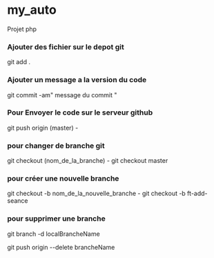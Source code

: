 # my_auto
Projet php


### Ajouter des fichier sur le depot git
git add .

### Ajouter un message a la version du code
git commit -am" message du commit "

### Pour Envoyer le code sur le serveur github
git push origin (master) -

### pour changer de branche git 
git checkout (nom_de_la_branche) - git checkout master


### pour créer une nouvelle branche
git checkout -b nom_de_la_nouvelle_branche - git checkout -b ft-add-seance


### pour supprimer une branche
git branch -d localBrancheName

git push origin --delete brancheName